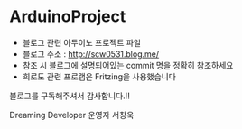 # ArduinoProject

* 블로그 관련 아두이노 프로젝트 파일
* 블로그 주소 : http://scw0531.blog.me/
* 참조 시 블로그에 설명되어있는 commit 명을 정확히 참조하세요
* 회로도 관련 프로램은 Fritzing을 사용했습니다

블로그를 구독해주셔서 감사합니다.!!

Dreaming Developer 운영자 서창욱
